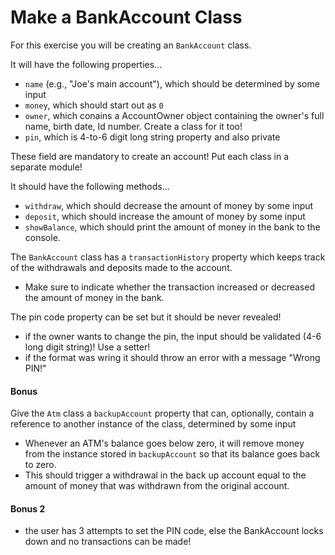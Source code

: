 # Make a BankAccount Class

For this exercise you will be creating an `BankAccount` class.

It will have the following properties...
* `name` (e.g., "Joe's main account"), which should be determined by some input
* `money`, which should start out as `0`
* `owner`, which conains a AccountOwner object containing the owner's full name, birth date, Id number. Create a class for it too!
* `pin`, which is 4-to-6 digit long string property and also private  

These field are mandatory to create an account!
Put each class in a separate module!

It should have the following methods...
* `withdraw`, which should decrease the amount of money by some input
* `deposit`, which should increase the amount of money by some input
* `showBalance`, which should print the amount of money in the bank to the console.

The `BankAccount` class has a `transactionHistory` property which keeps track of the withdrawals and deposits made to the account.
* Make sure to indicate whether the transaction increased or decreased the amount of money in the bank.

The pin code property can be set but it should be never revealed!
- if the owner wants to change the pin, the input should be validated (4-6 long digit string)! Use a setter!
- if the format was wring it should throw an error with a message "Wrong PIN!"
 
#### Bonus

Give the `Atm` class a `backupAccount` property that can, optionally, contain a reference to another instance of the class, determined by some input
* Whenever an ATM's balance goes below zero, it will remove money from the instance stored in `backupAccount` so that its balance goes back to zero.
* This should trigger a withdrawal in the back up account equal to the amount of money that was withdrawn from the original account.

#### Bonus 2
- the user has 3 attempts to set the PIN code, else the BankAccount locks down and no transactions can be made! 
